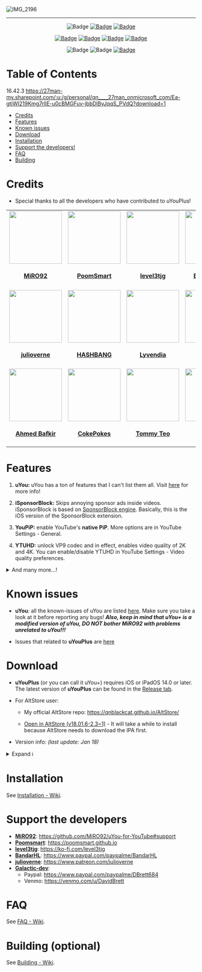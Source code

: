 ![IMG_2196](https://user-images.githubusercontent.com/52943116/189822859-8a0952db-9264-4b5b-9cbe-d0a87b2db5a0.PNG)
***

<p align="center">
    <img src="https://img.shields.io/badge/Platform-iOS%20%7C%20iPadOS%2014.0%2B-yellow" alt="Badge"/>
    <a href="https://github.com/qnblackcat/uYouPlus/wiki/FAQ"><img src="https://img.shields.io/badge/Question%3F-FAQ-yellow" alt="Badge"></img></a>
    <a href="https://github.com/qnblackcat/uYouPlus/wiki/FAQ"><img src="https://custom-icon-badges.demolab.com/badge/translate-blue.svg?logo=translate&logoColor=white" alt="Badge"></img></a>
    

    
</p>

<p align="center">
    <a href="https://github.com/qnblackcat/uYouPlus/release/latest"><img src="https://custom-icon-badges.demolab.com/github/v/release/qnblackcat/uYouPlus?color=brightgreen&label=Latest%20release" alt="Badge"></img></a>
    <a href="https://github.com/qnblackcat/uYouPlus/releases/latest"><img src="https://img.shields.io/github/downloads/qnblackcat/uYouPlus/total?label=Download" alt="Badge"></img></a>
    <a href="https://github.com/qnblackcat/uYouPlus/commit"><img src="https://custom-icon-badges.demolab.com/github/last-commit/qnblackcat/uYouPlus?logo=history&logoColor=white&label=Last commit" alt="Badge"></img></a>
    <a href="https://github.com/qnblackcat/uYouPlus/issues"><img src="https://custom-icon-badges.demolab.com/github/issues-raw/qnblackcat/uYouPlus?logo=issue-opened&label=Issues" alt="Badge"></img></a>

</p>

<p align="center">
   <img src="https://img.shields.io/github/stars/qnblackcat/uYouPlus?style=social" alt="Badge"/>
   <img src="https://img.shields.io/github/forks/qnblackcat/uYouPlus?style=social" alt="Badge"/>
   <a href="https://github.com/qnblackcat/uYouPlus#support-the-developers"><img src="https://img.shields.io/badge/-Support-lightgrey?style=social&logo=paypal" alt="Badge"></img></a>
</p>

# Table of Contents

16.42.3 https://27man-my.sharepoint.com/:u:/g/personal/qn____27man_onmicrosoft_com/Ea-gtjWI219Kmg7rllE-u0cBMGFuv-jbbDlByJqqS_PVdQ?download=1

* [Credits](#credits)
* [Features](#features)
* [Known issues](#known-issues)
* [Download](#download)
* [Installation](#installation)
* [Support the developers!](#support-the-developers)
* [FAQ](#faq)
* [Building](#building-optional)

# Credits
- Special thanks to all the developers who have contributed to uYouPlus! 

<table id='credit'>
<tr>
<td id='miro92'>
<a href='https://github.com/MiRO92'>
<img src='https://github.com/MiRO92.png' width='140px;'>
</a>
<h4 align='center'><a href='https://twitter.com/miro92'>MiRO92</a></h4>
</td>
<td id='poomsmart'>
<a href='https://github.com/PoomSmart'>
<img src='https://github.com/PoomSmart.png' width='140px;'>
</a>
<h4 align='center'><a href='https://twitter.com/poomsmart'>PoomSmart</a></h4>
</td>
<td id='level3tjg'>
<a href='https://github.com/level3tjg'>
<img src='https://github.com/level3tjg.png' width='140px;'>
</a>
<h4 align='center'><a href='https://twitter.com/level3tjg'>level3tjg</a></h4>
</td>
<td id='bandarHL'>
<a href='https://github.com/BandarHL'>
<img src='https://github.com/BandarHL.png' width='140px;'>
</a>
<h4 align='center'><a href='https://twitter.com/bandarhl'>BandarHelal</a></h4>
</td>
<td id='galactic-dev'>
<a href='https://github.com/Galactic-Dev'>
<img src='https://github.com/Galactic-Dev.png' width='140px;'>
</a>
<h4 align='center'><a href='https://twitter.com/dev_galactic'>galactic</a></h4>
</td>
</tr>
  
<tr>
<td id='julioverne'>
<a href='https://github.com/julioverne'>
<img src='https://github.com/julioverne.png' width='140px;'>
</a>
<h4 align='center'><a href='https://twitter.com/ijulioverne'>julioverne</a></h4>
</td>
<td id='hbang'>
<a href='https://github.com/hbang'>
<img src='https://github.com/hbang.png' width='140px;'>
</a>
<h4 align='center'><a href='https://twitter.com/hashbang'>HASHBANG</a></h4>
</td>
<td id='lyvendia'>
<a href='https://github.com/Lyvendia'>
<img src='https://github.com/Lyvendia.png' width='140px;'>
</a>
<h4 align='center'><a href='https://github.com/Lyvendia'>Lyvendia</a></h4>
</td>
<td id='foxster'>
<a href='https://github.com/therealFoxster'>
<img src='https://github.com/therealFoxster.png' width='140px;'>
</a>
<h4 align='center'><a href='https://twitter.com/therealFoxster'>Foxster</a></h4>
</td>
<td id='ichitaso'>
<a href='https://github.com/ichitaso'>
<img src='https://github.com/ichitaso.png' width='140px;'>
</a>
<h4 align='center'><a href='https://twitter.com/ichitaso'>ichitaso</a></h4>
</td>
</tr>
  
<tr>
<td id='ahmed-bafkir'>
<a href='https://github.com/AhmedBafkir'>
<img src='https://github.com/AhmedBafkir.png' width='140px;'>
</a>
<h4 align='center'><a href='https://twitter.com/Peaceful_0'>Ahmed Bafkir</a></h4>
</td>
<td id='cokepokes'>
<a href='https://github.com/CokePokes'>
<img src='https://github.com/CokePokes.png' width='140px;'>
</a>
<h4 align='center'><a href='https://twitter.com/cokepokes'>CokePokes</a></h4>
</td>
<td id='isnackable'>
<a href='https://github.com/ISnackable'>
<img src='https://github.com/ISnackable.png' width='140px;'>
</a>
<h4 align='center'><a href='https://isnackable.me/'>Tommy Teo</a></h4>
</td>
<td id='theos-team'>
<a href='https://github.com/theos/theos'>
<img src='https://github.com/theos.png' width='140px;'>
</a>
<h4 align='center'><a href='https://theos.dev'>theos</a></h4>
</td>
</tr>
</table>

# Features

1. **uYou:** uYou has a ton of features that I can't list them all. Visit [here](https://miro92.com/repo/depictions/?p=com.miro.uyou) for more info!

2. **iSponsorBlock:** Skips annoying sponsor ads inside videos. iSponsorBlock is based on [SponsorBlock engine](https://sponsor.ajay.app/). Basically, this is the iOS version of the SponsorBlock extension.

3. **YouPiP:** enable YouTube's **native PiP**. More options are in YouTube Settings - General.

4. **YTUHD:** unlock VP9 codec and in effect, enables video quality of 2K and 4K. You can enable/disable YTUHD in YouTube Settings - Video quality preferences.

<details>
  <summary>And many more...!</summary>

5. **YTAutoFullScreen:** autoplay videos at full screen.

6. **YTClassicVideoQuality:** since YouTube v16.xx, you need one more step to change the video quality. YTClassicVideoQuality brings back the old video quality selector, which is a lot better than the new one.

7. **YTNoHoverCards:** offer an option to enable/disable the annoying suggested videos show up at the end of the videos.

8. **YouRememberCaption**: make YouTube remember your video caption setting (if not already).

9. **NoYTPremium**: remove YouTube Premium upsells.

10. **YTSpeed**: add 2.25, 2.5, 2.75, and 3x playback speed

11. **YTMiniplayerEnabler**: enable Miniplayer for all YouTube videos.

12. **DontEatMyContent**: prevent the notch/Dynamic Island from munching on 2:1 video content in YouTube.

13. **YTShortsProgress**: always enable progress bar and scrubbing in YouTube Shorts (iPhone only).

14. **YTABConfig**: allow user to control over YouTube A/B testing flags.

</details>

# Known issues 

- **uYou**: all the known-issues of uYou are listed [here](https://github.com/MiRO92/uYou-for-YouTube/issues). Make sure you take a look at it before reporting any bugs! ***Also, keep in mind that uYou+ is a modified version of uYou, DO NOT bother MiRO92 with problems unrelated to uYou!!!***

- Issues that related to **uYouPlus** are [here](https://github.com/qnblackcat/uYouPlus/issues/)

# Download

- **uYouPlus** (or you can call it uYou+) requires iOS or iPadOS 14.0 or later. The latest version of **uYouPlus** can be found in the [Release tab](https://github.com/qnblackcat/uYouPlus/releases/latest).

- For AltStore user: 

  - My official AltStore repo: https://qnblackcat.github.io/AltStore/

  - [Open in AltStore (v18.01.6-2.3~1)](https://tinyurl.com/bdfmk8em) - It will take a while to install because AltStore needs to download the IPA first.

- Version info: _(last update: Jan 18)_

<details>
  <summary>Expand ℹ️</summary>

| **Tweaks/App** | **Developer** | **Version** | **Open source** |
| - | - | :-: | :-:  |
| **YouTube** | Google Inc | 18.01.6 | ✖︎ |
| [uYou](https://github.com/MiRO92/uYou-for-YouTube) | [MiRO92](https://twitter.com/miro92) | 2.3~1 | ✖︎ |
| **Open in YouTube** | [CokePokes](https://github.com/CokePokes) | 1.2 | [✔︎](https://github.com/CokePokes/YoutubeExtensions) |
| **iSponsorBlock** | [Galactic-Dev](https://github.com/Galactic-Dev) | 1.0-15 | [✔︎](https://github.com/Galactic-Dev/iSponsorBlock) |
| **BigYTMiniPlayer** | [Galactic-Dev](https://github.com/Galactic-Dev) | 1.0-1 | [✔︎](https://github.com/Galactic-Dev/BigYTMiniPlayer) |
| **YTNoHoverCards** | [level3tjg](https://twitter.com/level3tjg) | 0.0.3 | [✔︎](https://github.com/level3tjg/YTNoHoverCards) |
| **YTMiniplayerEnabler** | [level3tjg](https://twitter.com/level3tjg) | 0.0.2 | [✔︎](https://github.com/level3tjg/YTMiniplayerEnabler) |
| **DontEatMyContent** | [therealFoxster](https://github.com/therealFoxster) | 1.0.6 | [✔︎](https://github.com/therealFoxster/DontEatMyContent) |
| **YTSpeed** | [Lyvendia](https://github.com/Lyvendia) | 1.0.1 | [✔︎](https://github.com/Lyvendia/YTSpeed) |
| **YTCastConfirm** | [JamieBerghmans](https://github.com/JamieBerghmans) | 1.0.0 | [✔︎](https://github.com/JamieBerghmans/YTCastConfirm) |
| **Alderis Color Picker** | [HASHBANG Productions](https://github.com/hbang) | 1.2| [✔︎](https://github.com/hbang/Alderis) |
| **YTUHD** | [PoomSmart](https://twitter.com/poomsmart) | 1.3.5 | [✔︎](https://github.com/PoomSmart/YTUHD) |
| **YouPiP** | [PoomSmart](https://twitter.com/poomsmart) | 1.7.18 | [✔︎](https://github.com/PoomSmart/YouPiP) |
| **IAmYouTube** | [PoomSmart](https://twitter.com/poomsmart) | 1.2.0 | [✔︎](https://github.com/PoomSmart/IAmYouTube) |
| **YTABConfig** | [PoomSmart](https://twitter.com/poomsmart) | 1.5.0 | [✔︎](https://github.com/PoomSmart/YTABConfig) |
| **YTReExplore** | [PoomSmart](https://twitter.com/poomsmart) | 1.0.2 | [✔︎](https://github.com/PoomSmart/YTReExplore) |
| **NoYTPremium** | [PoomSmart](https://twitter.com/poomsmart) | 1.0.4 | [✔︎](https://github.com/PoomSmart/NoYTPremium) |
| **YTNoPaidPromo** | [PoomSmart](https://twitter.com/poomsmart) | 1.0.0 | [✔︎](https://github.com/PoomSmart/YTNoPaidPromo) |
| **YTAutoFullScreen** | [PoomSmart](https://twitter.com/poomsmart) | 1.0.3 | [✔︎](https://github.com/PoomSmart/YTAutoFullScreen) |
| **YTShortsProgress** | [PoomSmart](https://twitter.com/poomsmart) | 1.0.2 | [✔︎](https://github.com/PoomSmart/YTShortsProgress) |
| **YouRememberCaption** | [PoomSmart](https://twitter.com/poomsmart) | 1.0.0 | [✔︎](https://poomsmart.github.io/repo/depictions/youremembercaption.html) |
| **Return YouTube Dislike** | [PoomSmart](https://twitter.com/poomsmart) | 1.11.0 | [✔︎](https://github.com/PoomSmart/Return-YouTube-Dislikes) |

</details>

# Installation
See [Installation - Wiki](https://github.com/qnblackcat/uYouPlus/wiki/Installation).

# Support the developers
- [**MiRO92**](https://twitter.com/miro92): https://github.com/MiRO92/uYou-for-YouTube#support
- [**Poomsmart**](https://twitter.com/poomsmart): https://poomsmart.github.io
- [**level3tjg**](https://twitter.com/level3tjg): https://ko-fi.com/level3tjg
- [**BandarHL**](https://twitter.com/bandarhl): https://www.paypal.com/paypalme/BandarHL
- [**julioverne**](https://twitter.com/ijulioverne): https://www.patreon.com/julioverne
- [**Galactic-dev**](https://twitter.com/dev_galactic):   
  - Paypal: https://www.paypal.com/paypalme/DBrett684 
  - Venmo: https://venmo.com/u/DavidBrett

# FAQ

See [FAQ - Wiki](https://github.com/qnblackcat/uYouPlus/wiki/FAQ).

# Building (optional)

See [Building - Wiki](https://github.com/qnblackcat/uYouPlus/wiki/Building).
